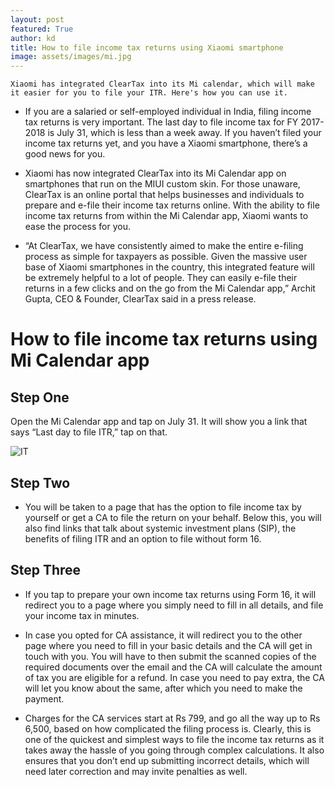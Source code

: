 ```yaml
---
layout: post
featured: True
author: kd
title: How to file income tax returns using Xiaomi smartphone
image: assets/images/mi.jpg
---
```

`Xiaomi has integrated ClearTax into its Mi calendar, which will make it easier for you to file your ITR. Here's how you can use it.`

* If you are a salaried or self-employed individual in India, filing income tax returns is very important. The last day to file income tax for FY 2017-2018 is July 31, which is less than a week away. If you haven’t filed your income tax returns yet, and you have a Xiaomi smartphone, there’s a good news for you.

* Xiaomi has now integrated ClearTax into its Mi Calendar app on smartphones that run on the MIUI custom skin. For those unaware, ClearTax is an online portal that helps businesses and individuals to prepare and e-file their income tax returns online. With the ability to file income tax returns from within the Mi Calendar app, Xiaomi wants to ease the process for you.

* “At ClearTax, we have consistently aimed to make the entire e-filing process as simple for taxpayers as possible. Given the massive user base of Xiaomi smartphones in the country, this integrated feature will be extremely helpful to a lot of people. They can easily e-file their returns in a few clicks and on the go from the Mi Calendar app,” Archit Gupta, CEO & Founder, ClearTax said in a press release.

# How to file income tax returns using Mi Calendar app
## Step One
Open the Mi Calendar app and tap on July 31. It will show you a link that says “Last day to file ITR,” tap on that.

![IT](assets/images/blog/it.jpg)

## Step Two
* You will be taken to a page that has the option to file income tax by yourself or get a CA to file the return on your behalf. Below this, you will also find links that talk about systemic investment plans (SIP), the benefits of filing ITR and an option to file without form 16.
## Step Three
* If you tap to prepare your own income tax returns using Form 16, it will redirect you to a page where you simply need to fill in all details, and file your income tax in minutes.

* In case you opted for CA assistance, it will redirect you to the other page where you need to fill in your basic details and the CA will get in touch with you. You will have to then submit the scanned copies of the required documents over the email and the CA will calculate the amount of tax you are eligible for a refund. In case you need to pay extra, the CA will let you know about the same, after which you need to make the payment.
* Charges for the CA services start at Rs 799, and go all the way up to Rs 6,500, based on how complicated the filing process is. Clearly, this is one of the quickest and simplest ways to file the income tax returns as it takes away the hassle of you going through complex calculations. It also ensures that you don’t end up submitting incorrect details, which will need later correction and may invite penalties as well.
